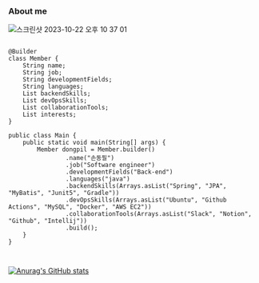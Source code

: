 ### About me
![스크린샷 2023-10-22 오후 10 37 01](https://github.com/MuinMusic/MuinMusic/assets/112970256/5c3e181b-1c23-4468-9fb4-267c2bb30625)


<pre><code>
@Builder
class Member {
    String name;
    String job;
    String developmentFields;
    String languages;
    List<String> backendSkills;
    List<String> devOpsSkills;
    List<String> collaborationTools;
    List<String> interests;
}

public class Main {
    public static void main(String[] args) {
        Member dongpil = Member.builder()
                .name("손동필")
                .job("Software engineer")
                .developmentFields("Back-end")
                .languages("java")
                .backendSkills(Arrays.asList("Spring", "JPA", "MyBatis", "Junit5", "Gradle"))
                .devOpsSkills(Arrays.asList("Ubuntu", "Github Actions", "MySQL", "Docker", "AWS EC2"))
                .collaborationTools(Arrays.asList("Slack", "Notion", "Github", "Intellij"))
                .build();
    }
}

  
</code></pre>

<!--
**sdongpil/sdongpil** is a ✨ _special_ ✨ repository because its `README.md` (this file) appears on your GitHub profile.

Here are some ideas to get you started:

- 🔭 I’m currently working on ...
- 🌱 I’m currently learning ...
- 👯 I’m looking to collaborate on ...
- 🤔 I’m looking for help with ...
- 💬 Ask me about ...
- 📫 How to reach me: ...
- 😄 Pronouns: ...
- ⚡ Fun fact: ...
-->
[![Anurag's GitHub stats](https://github-readme-stats.vercel.app/api?username=sdongpil&show_icons=true&theme=tokyonight)](https://github.com/anuraghazra/github-readme-stats)
